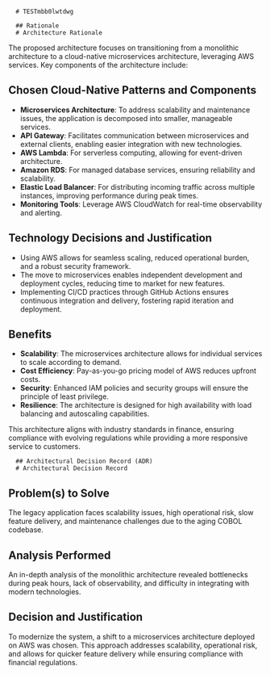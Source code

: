 
      # TESTmbb0lwtdwg

      ## Rationale
      # Architecture Rationale
The proposed architecture focuses on transitioning from a monolithic architecture to a cloud-native microservices architecture, leveraging AWS services. Key components of the architecture include:

## Chosen Cloud-Native Patterns and Components
- **Microservices Architecture**: To address scalability and maintenance issues, the application is decomposed into smaller, manageable services.
- **API Gateway**: Facilitates communication between microservices and external clients, enabling easier integration with new technologies.
- **AWS Lambda**: For serverless computing, allowing for event-driven architecture.
- **Amazon RDS**: For managed database services, ensuring reliability and scalability.
- **Elastic Load Balancer**: For distributing incoming traffic across multiple instances, improving performance during peak times.
- **Monitoring Tools**: Leverage AWS CloudWatch for real-time observability and alerting.

## Technology Decisions and Justification
- Using AWS allows for seamless scaling, reduced operational burden, and a robust security framework.
- The move to microservices enables independent development and deployment cycles, reducing time to market for new features.
- Implementing CI/CD practices through GitHub Actions ensures continuous integration and delivery, fostering rapid iteration and deployment.

## Benefits
- **Scalability**: The microservices architecture allows for individual services to scale according to demand.
- **Cost Efficiency**: Pay-as-you-go pricing model of AWS reduces upfront costs.
- **Security**: Enhanced IAM policies and security groups will ensure the principle of least privilege.
- **Resilience**: The architecture is designed for high availability with load balancing and autoscaling capabilities.

This architecture aligns with industry standards in finance, ensuring compliance with evolving regulations while providing a more responsive service to customers.

      ## Architectural Decision Record (ADR)
      # Architectural Decision Record

## Problem(s) to Solve
The legacy application faces scalability issues, high operational risk, slow feature delivery, and maintenance challenges due to the aging COBOL codebase.

## Analysis Performed
An in-depth analysis of the monolithic architecture revealed bottlenecks during peak hours, lack of observability, and difficulty in integrating with modern technologies.

## Decision and Justification
To modernize the system, a shift to a microservices architecture deployed on AWS was chosen. This approach addresses scalability, operational risk, and allows for quicker feature delivery while ensuring compliance with financial regulations.
    